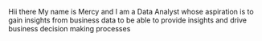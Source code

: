 Hii there
My name is Mercy and I am a Data Analyst whose aspiration is to gain insights from business data to be able to provide insights and drive business decision making processes 

